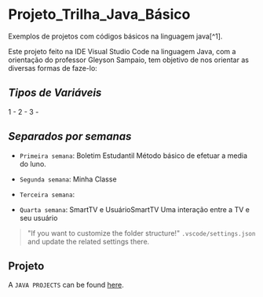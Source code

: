 # Projeto_Trilha_Java_Básico

Exemplos de projetos com códigos básicos na linguagem java[^1].

Este projeto feito na IDE Visual Studio Code na linguagem Java, com a orientação do professor Gleyson Sampaio, tem objetivo de nos orientar as diversas formas de faze-lo:

## _*Tipos de Variáveis*_

1 - 
2 - 
3 -

## _*Separados por semanas*_

- `Primeira semana`: Boletim Estudantil
Método básico de efetuar a media do luno.

- `Segunda semana`: Minha Classe

- `Terceira semana`: 

- `Quarta semana`: SmartTV e UsuárioSmartTV
Uma interação entre a TV e seu usuário


> "If you want to customize the folder structure!" `.vscode/settings.json` and update the related settings there.

## Projeto

A `JAVA PROJECTS` can be found [here](https://github.com/).
